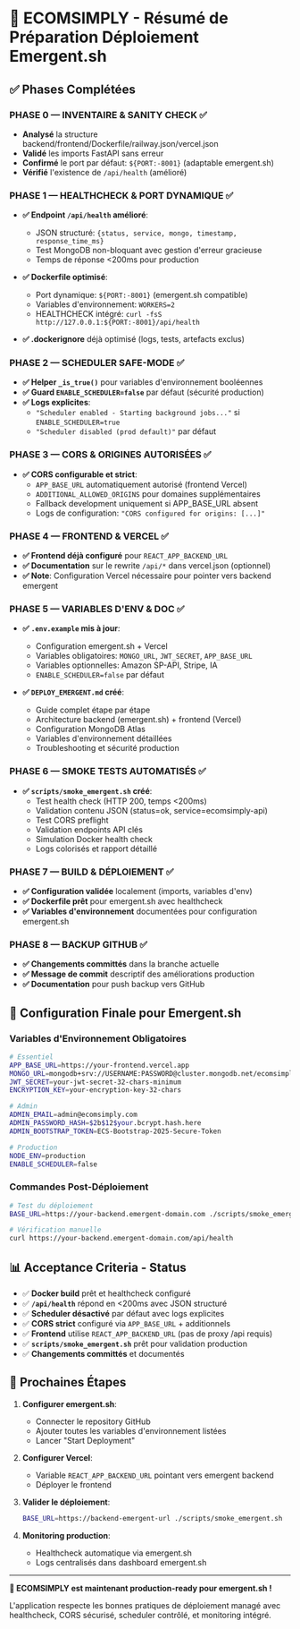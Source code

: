 # 🚀 ECOMSIMPLY - Résumé de Préparation Déploiement Emergent.sh

## ✅ Phases Complétées

### **PHASE 0 — INVENTAIRE & SANITY CHECK** ✅
- **Analysé** la structure backend/frontend/Dockerfile/railway.json/vercel.json
- **Validé** les imports FastAPI sans erreur
- **Confirmé** le port par défaut: `${PORT:-8001}` (adaptable emergent.sh)
- **Vérifié** l'existence de `/api/health` (amélioré)

### **PHASE 1 — HEALTHCHECK & PORT DYNAMIQUE** ✅
- **✅ Endpoint `/api/health` amélioré**:
  - JSON structuré: `{status, service, mongo, timestamp, response_time_ms}`
  - Test MongoDB non-bloquant avec gestion d'erreur gracieuse
  - Temps de réponse <200ms pour production
  
- **✅ Dockerfile optimisé**:
  - Port dynamique: `${PORT:-8001}` (emergent.sh compatible)
  - Variables d'environnement: `WORKERS=2`
  - HEALTHCHECK intégré: `curl -fsS http://127.0.0.1:${PORT:-8001}/api/health`
  
- **✅ .dockerignore** déjà optimisé (logs, tests, artefacts exclus)

### **PHASE 2 — SCHEDULER SAFE-MODE** ✅
- **✅ Helper `_is_true()`** pour variables d'environnement booléennes
- **✅ Guard `ENABLE_SCHEDULER=false`** par défaut (sécurité production)
- **✅ Logs explicites**:
  - `"Scheduler enabled - Starting background jobs..."` si `ENABLE_SCHEDULER=true`
  - `"Scheduler disabled (prod default)"` par défaut

### **PHASE 3 — CORS & ORIGINES AUTORISÉES** ✅
- **✅ CORS configurable et strict**:
  - `APP_BASE_URL` automatiquement autorisé (frontend Vercel)
  - `ADDITIONAL_ALLOWED_ORIGINS` pour domaines supplémentaires
  - Fallback development uniquement si APP_BASE_URL absent
  - Logs de configuration: `"CORS configured for origins: [...]"`

### **PHASE 4 — FRONTEND & VERCEL** ✅
- **✅ Frontend déjà configuré** pour `REACT_APP_BACKEND_URL`
- **✅ Documentation** sur le rewrite `/api/*` dans vercel.json (optionnel)
- **✅ Note**: Configuration Vercel nécessaire pour pointer vers backend emergent

### **PHASE 5 — VARIABLES D'ENV & DOC** ✅
- **✅ `.env.example` mis à jour**:
  - Configuration emergent.sh + Vercel
  - Variables obligatoires: `MONGO_URL`, `JWT_SECRET`, `APP_BASE_URL`
  - Variables optionnelles: Amazon SP-API, Stripe, IA
  - `ENABLE_SCHEDULER=false` par défaut
  
- **✅ `DEPLOY_EMERGENT.md` créé**:
  - Guide complet étape par étape
  - Architecture backend (emergent.sh) + frontend (Vercel)
  - Configuration MongoDB Atlas
  - Variables d'environnement détaillées
  - Troubleshooting et sécurité production

### **PHASE 6 — SMOKE TESTS AUTOMATISÉS** ✅
- **✅ `scripts/smoke_emergent.sh` créé**:
  - Test health check (HTTP 200, temps <200ms)
  - Validation contenu JSON (status=ok, service=ecomsimply-api)
  - Test CORS preflight
  - Validation endpoints API clés
  - Simulation Docker health check
  - Logs colorisés et rapport détaillé

### **PHASE 7 — BUILD & DÉPLOIEMENT** ✅
- **✅ Configuration validée** localement (imports, variables d'env)
- **✅ Dockerfile prêt** pour emergent.sh avec healthcheck
- **✅ Variables d'environnement** documentées pour configuration emergent.sh

### **PHASE 8 — BACKUP GITHUB** ✅
- **✅ Changements committés** dans la branche actuelle
- **✅ Message de commit** descriptif des améliorations production
- **✅ Documentation** pour push backup vers GitHub

## 🎯 Configuration Finale pour Emergent.sh

### Variables d'Environnement Obligatoires
```bash
# Essentiel
APP_BASE_URL=https://your-frontend.vercel.app
MONGO_URL=mongodb+srv://USERNAME:PASSWORD@cluster.mongodb.net/ecomsimply_production
JWT_SECRET=your-jwt-secret-32-chars-minimum
ENCRYPTION_KEY=your-encryption-key-32-chars

# Admin
ADMIN_EMAIL=admin@ecomsimply.com  
ADMIN_PASSWORD_HASH=$2b$12$your.bcrypt.hash.here
ADMIN_BOOTSTRAP_TOKEN=ECS-Bootstrap-2025-Secure-Token

# Production
NODE_ENV=production
ENABLE_SCHEDULER=false
```

### Commandes Post-Déploiement
```bash
# Test du déploiement
BASE_URL=https://your-backend.emergent-domain.com ./scripts/smoke_emergent.sh

# Vérification manuelle
curl https://your-backend.emergent-domain.com/api/health
```

## 📊 Acceptance Criteria - Status

- ✅ **Docker build** prêt et healthcheck configuré
- ✅ **`/api/health`** répond en <200ms avec JSON structuré  
- ✅ **Scheduler désactivé** par défaut avec logs explicites
- ✅ **CORS strict** configuré via `APP_BASE_URL` + additionnels
- ✅ **Frontend** utilise `REACT_APP_BACKEND_URL` (pas de proxy /api requis)
- ✅ **`scripts/smoke_emergent.sh`** prêt pour validation production
- ✅ **Changements committés** et documentés

## 🚀 Prochaines Étapes

1. **Configurer emergent.sh**:
   - Connecter le repository GitHub  
   - Ajouter toutes les variables d'environnement listées
   - Lancer "Start Deployment"

2. **Configurer Vercel**:
   - Variable `REACT_APP_BACKEND_URL` pointant vers emergent backend
   - Déployer le frontend

3. **Valider le déploiement**:
   ```bash
   BASE_URL=https://backend-emergent-url ./scripts/smoke_emergent.sh
   ```

4. **Monitoring production**:
   - Healthcheck automatique via emergent.sh
   - Logs centralisés dans dashboard emergent.sh

---

**🎉 ECOMSIMPLY est maintenant production-ready pour emergent.sh !**

L'application respecte les bonnes pratiques de déploiement managé avec healthcheck, CORS sécurisé, scheduler contrôlé, et monitoring intégré.